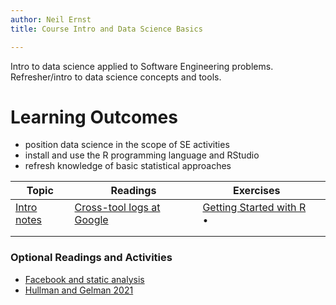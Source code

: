 ```yaml
---
author: Neil Ernst
title: Course Intro and Data Science Basics

---
```


Intro to data science applied to Software Engineering problems. Refresher/intro to data science concepts and tools. 

# Learning Outcomes

- position data science in the scope of SE activities
- install and use the R programming language and RStudio
- refresh knowledge of basic statistical approaches

| Topic                   | Readings                                                            | Exercises                                                                                                       |     |
| ----------------------- | ------------------------------------------------------------------- | --------------------------------------------------------------------------------------------------------------- | --- |
| [Intro notes](intro.md) | [Cross-tool logs at Google](https://research.google/pubs/pub49446/) | [Getting Started with R](https://avehtari.github.io/ROS-Examples/Regression_and_Other_Stories_Appendix_A.pdf) • |     |
|                         |                                                                     |                                                                                                                 |     |
|                         |                                                                     |                                                                                                                 |     |

### Optional Readings and Activities

* [Facebook and static analysis](https://research.fb.com/wp-content/uploads/2018/05/from-start-ups-to-scale-ups-opportunities-and-open-problems-for-static-and-dynamic-program-analysis.pdf)
* [Hullman and Gelman 2021](https://hdsr.mitpress.mit.edu/pub/w075glo6/release/3?readingCollection=c6a3a10e)


